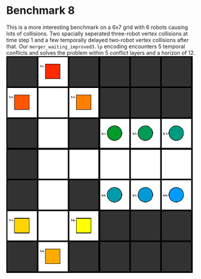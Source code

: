 # Benchmark 8

This is a more interesting benchmark on a 6x7 grid with 6 robots causing lots of collisions. Two spacially seperated three-robot vertex collisions at time step 1 and a few temporally delayed two-robot vertex collisions after that.
Our `merger_waiting_improved3.lp` encoding encounters 5 temporal conflicts and solves the problem within 5 conflict layers and a horizon of 12.
![Benchmark8](instance/x6_y7_n21_r6_s6_ps0_pr6_u6_o6_N008.png "Benchmark8")

